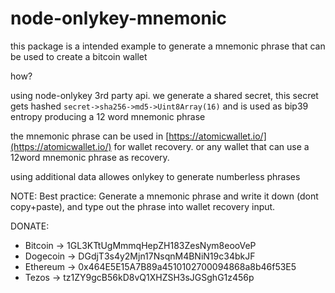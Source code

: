 # node-onlykey-mnemonic

this package is a intended example to generate a mnemonic phrase that can be used to create a bitcoin wallet 

how?

using node-onlykey 3rd party api. we generate a shared secret, this secret gets hashed `secret->sha256->md5->Uint8Array(16)` and is used as bip39 entropy producing a 12 word mnemonic phrase

the mnemonic phrase can be used in [https://atomicwallet.io/](https://atomicwallet.io/) for wallet recovery. or any wallet that can use a 12word mnemonic phrase as recovery.

using additional data allowes onlykey to generate numberless phrases

NOTE: Best practice: Generate a mnemonic phrase and write it down (dont copy+paste), and type out the phrase into wallet recovery input.


DONATE: 

* Bitcoin -> 1GL3KTtUgMmmqHepZH183ZesNym8eooVeP
* Dogecoin -> DGdjT3s4y2Mjn17NsqnM4BNiN19c34bkJF
* Ethereum -> 0x464E5E15A7B89a4510102700094868a8b46f53E5
* Tezos -> tz1ZY9gcB56kD8vQ1XHZSH3sJGSghG1z456p
